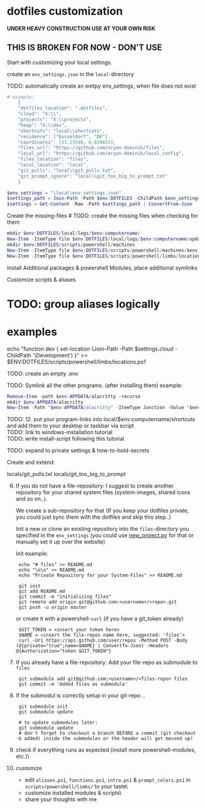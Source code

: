 # dotfiles customization

#### UNDER HEAVY CONSTRUCTION USE AT YOUR OWN RISK ########

## THIS IS BROKEN FOR NOW -  DON'T USE

Start with customizing your local settings.

create an `env_settings.json` in the `local`-directory

TODO: automatically create an emtpy env_settings, when file does not exist

```powershell
# example:
    {
    "dotfiles_location": ".dotfiles",
    "cloud": "X:\\",
    "projects": "X:\\projects",
    "heap": "X:\\dev",
    "shortcuts": "local\\shortcuts",
    "residence": ["Dusseldorf", "DE"],
    "coordinates": [51.23548, 6.839653],
    "files_url": "https://github.com/oryon-dominik/files",
    "local_url": "https://github.com/oryon-dominik/local_config",
    "files_location": "files",
    "local_location": "local",
    "git_pulls": "local\\git_pulls.txt",
    "git_prompt_ignore": "local\\git_too_big_to_prompt.txt"
    }
```


```powershell
$env_settings = "\local\env_settings.json"
$settings_path = Join-Path -Path $env:DOTFILES -ChildPath $env_settings
$settings = Get-Content -Raw -Path $settings_path | ConvertFrom-Json
```

Create the missing-files  # TODO: create the missing files when checking for them

```powershell
mkdir $env:DOTFILES/local/logs/$env:computername/
New-Item -ItemType file $env:DOTFILES/local/logs/$env:computername/updates.log
mkdir $env:DOTFILES/scripts/powershell/machines
New-Item -ItemType file $env:DOTFILES/scripts/powershell/machines/$env:computername.ps1
New-Item -ItemType file $env:DOTFILES/scripts/powershell/limbs/locations.ps1
```

Install Additional packages & powershell Modules, place additional symlinks

Customize scripts & aliases

# TODO: group aliases logically

# examples
echo "function dev { set-location (Join-Path -Path $settings.cloud -ChildPath '\Development') }" >> $ENV:DOTFILES/scripts/powershell/limbs/locations.ps1

TODO: create an empty .env


TODO: Symlink all the other programs. (after installing them)
example:
```powershell
Remove-Item -path $env:APPDATA/alacritty -recurse
mkdir $env:APPDATA/alacritty
New-Item -Path "$env:APPDATA/alacritty" -ItemType Junction -Value "$env:DOTFILES/common/alacritty"
```


TODO: 12. put your program-links into local/$env:computername/shortcuts and add them to your desktop or taskbar via script\
TODO: link to windows-installation tutorial\
TODO: write install-script following this tutorial

TODO: expand to private settings & how-to-hold-secrets

Create and extend:

locals/git_pulls.txt
locals/git_too_big_to_prompt


6. If you do not have a file-repository: I suggest to create another repository for your shared system files (system-images, shared icons and so on..).

    We create a sub-repository for that (If you keep your dotfiles private, you could just sync them with the dotfiles and skip this step..)

    Init a new or clone an existing repository into the `files`-directory you specified in the `env_settings` (you could use [new_project.py](../scripts/python/new_project.py) for that or manually set it up over the website)

    Init example:

        echo "# files" >> README.md
        echo "\n\n" >> README.md
        echo "Private Repository for your System-Files" >> README.md

        git init
        git add README.md
        git commit -m "initializing files"
        git remote add origin git@github.com:<username>/<repo>.git
        git push -u origin master

    or create it with a powershell-`curl` (if you have a git_token already)

        $GIT_TOKEN = <insert your token here>
        $NAME = <insert the file-repos name here, suggested: 'files'>
        curl -Uri https://api.github.com/user/repos -Method POST -Body (@{private="true";name=$NAME} | ConvertTo-Json) -Headers @{Authorization="token $GIT_TOKEN"}



7. If you already have a file-repository: Add your file-repo as submodule to `files`

        git submodule add git@github.com:<username>/<files-repo> files
        git commit -m 'Added files as submodule'


8. If the submodul is correctly setup in your git-repo ..

        git submodule init
        git submodule update

        # to update submodules later:
        git submodule update
        # don't forget to checkout a branch BEFORE a commit (git checkout -b added) inside the submodules or the header will get messed up!


9. check if everything runs as expected (install more powershell-modules, etc.)\

10. customize

    - edit `aliases.ps1`, `functions.ps1`, `intro.ps1` & `prompt_colors.ps1` in `scripts/powershell/limbs/` to your taste\
    - customize installed modules & scripts\
    - share your thoughts with me
